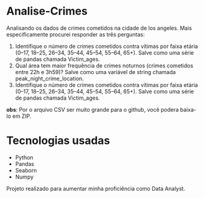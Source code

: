 # Analise-Crimes
Analisando os dados de crimes cometidos na cidade de los angeles. Mais especificamente procurei responder as três perguntas:
1. Identifique o número de crimes cometidos contra vítimas por faixa etária (0–17, 18–25, 26–34, 35–44, 45–54, 55–64, 65+). Salve como uma série de pandas chamada Victim_ages.
2. Qual área tem maior frequência de crimes noturnos (crimes cometidos entre 22h e 3h59)? Salve como uma variável de string chamada peak_night_crime_location.
3. Identifique o número de crimes cometidos contra vítimas por faixa etária (0–17, 18–25, 26–34, 35–44, 45–54, 55–64, 65+). Salve como uma série de pandas chamada Victim_ages.

**obs**: Por o arquivo CSV ser muito grande para o github, você podera baixa-lo em ZIP.

#  Tecnologias usadas
-  Python
-  Pandas
-  Seaborn
-  Numpy

Projeto realizado para aumentar minha proficiência como Data Analyst.
